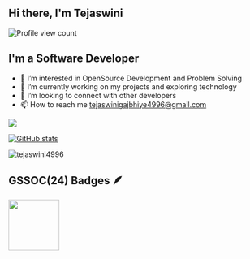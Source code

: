 
## Hi there, I'm Tejaswini <img align="center"  width="35">
<img src="https://komarev.com/ghpvc/?username=tejaswini4996&label=Profile%20views&color=1f6fea&style=plastic" alt="Profile view count"/>

## I'm a Software Developer


- 👀 I’m interested in OpenSource Development and Problem Solving
- 🌱 I’m currently working on my projects and exploring technology
- 💞️ I’m looking to connect with other developers
- 📫 How to reach me tejaswinigajbhiye4996@gmail.com

<!---
tejaswini4996/tejaswini4996 is a ✨ special ✨ repository because its `README.md` (this file) appears on your GitHub profile.
You can click the Preview link to take a look at your changes.
--->
<picture>
  <source
    srcset="https://github-readme-stats.vercel.app/api?username=tejaswini4996&show_icons=true&theme=Gradient
"
    media="(prefers-color-scheme:Gradient
)"
  />
  <source
    srcset="https://github-readme-stats.vercel.app/api?username=tejaswini4996&show_icons=true&bg_color=00000000"
    media="(prefers-color-scheme: transparent), (prefers-color-scheme: no-preference)"
  />
  <img src="https://github-readme-stats.vercel.app/api?username=tejaswini4996&show_icons=true" />
</picture>


[![GitHub stats](https://github-readme-stats-tejaswini4996.vercel.app//api?username=tejaswini4996&theme=gotham&show_icons=true&include_all_commits=true&hide_border=true&bg_color=0d1117&title_color=38d252&icon_color=1f6fea&text_color=fefefe )](https://github.com/tejaswini4996/github-readme-stats)


<p><img align="center" src="https://github-readme-streak-stats.herokuapp.com/?user=tejaswini4996&theme=github-dark&hide_border=true" alt="tejaswini4996"/></p>

## GSSOC(24) Badges 🪶
<div style='display:flex; align-items:center; gap: 10px;' align='center'><a href="https://gssoc.girlscript.tech/leaderboard">
<img src="https://raw.githubusercontent.com/GSSoC24/Postman-Challenge/main/docs/assets/Postman%20White.png" width="100px" height="100px" />
   </a>
</div>



